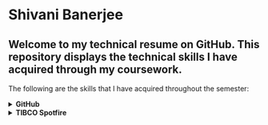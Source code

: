 # Shivani Banerjee

## Welcome to my technical resume on GitHub. This repository displays the technical skills I have acquired through my coursework.

The following are the skills that I have acquired throughout the semester:

<details closed="">
     <summary><b>GitHub</b></summary>
     <br />
     <ul>
          <h3>First Day on GitHub</h3>
          <li>Introduction to GitHub</li>
          <li>Communicating using Markdown</li>
          <li>Uploading your project on GitHub</li>
          <br />
          <p>In summary, this course has taught me how to navigate around GitHub. The navigation was focused on uploading projects/ files with data that was on my local desktop.</p>
          <br />
          <img src="FirstDay.png" alt="Proof of Completion" width="500" height="350" border="2" />
          <br />
          <br/>
          <h3>First Week on GitHub</h3>
          <li>GitHub Pages</li>
          <li>Reviewing pull requests</li>
          <li>Managing merge conflicts</li>
          <li>Securing your workflows</li>
          <br />
          <p>In summary, this course has taught me how to utilize uploading a project onto GitHub in a systematic manner. This is useful because I learned how to maximize my learning by using pull requests to see the changes I have made in the duration of my project. This is also useful for others to view my learning curve when viewing my projects.</p>
          <br />
          <img src="FirstWeek.png" alt="Proof of Completion" width="500" height="350" border="2" />
    </ul>
    </details>
    <details closed="">
     <summary><b>TIBCO Spotfire</b></summary>
     <br />
     <ul>
          <h3>Acreage Screening</h3>
          <li>Able to import data</li>
          <li>Able to script ironPython for advanced abilities</li>
          <li>Able to create visualizations to easily aggregate data</li>
          <br />
          <p>I was introduced to TIBCO Spotfire at the start of my summer internship in 2019. With no prior experience, I was able to create a dashboard, to fit a clients needs. Using those skills, I was able to create another dashbaord using public data available on IHS Markit. To view a video I created to describe my dashboard, please click the following link: </p>
          <br />
          <img src="FirstDay.png" alt="Proof of Completion" width="500" height="350" border="2" />
          <br />
         
         
   </ul>
   


